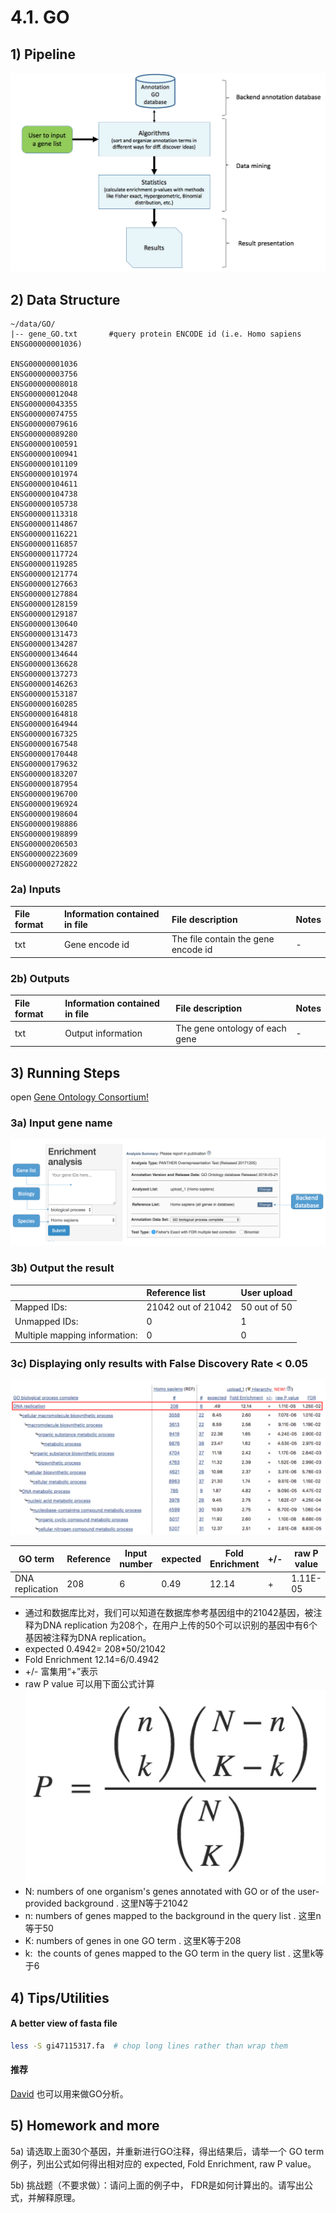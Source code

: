 # 4.1. GO

## 1) Pipeline

![](../../.gitbook/assets/go1.png)

## 2) Data Structure

```
~/data/GO/
|-- gene_GO.txt       #query protein ENCODE id (i.e. Homo sapiens ENSG00000001036)

ENSG00000001036
ENSG00000003756
ENSG00000008018
ENSG00000012048
ENSG00000043355
ENSG00000074755
ENSG00000079616
ENSG00000089280
ENSG00000100591
ENSG00000100941
ENSG00000101109
ENSG00000101974
ENSG00000104611
ENSG00000104738
ENSG00000105738
ENSG00000113318
ENSG00000114867
ENSG00000116221
ENSG00000116857
ENSG00000117724
ENSG00000119285
ENSG00000121774
ENSG00000127663
ENSG00000127884
ENSG00000128159
ENSG00000129187
ENSG00000130640
ENSG00000131473
ENSG00000134287
ENSG00000134644
ENSG00000136628
ENSG00000137273
ENSG00000146263
ENSG00000153187
ENSG00000160285
ENSG00000164818
ENSG00000164944
ENSG00000167325
ENSG00000167548
ENSG00000170448
ENSG00000179632
ENSG00000183207
ENSG00000187954
ENSG00000196700
ENSG00000196924
ENSG00000198604
ENSG00000198886
ENSG00000198899
ENSG00000206503
ENSG00000223609
ENSG00000272822
```

### 2a) **Inputs**

| **File format** | **Information contained in file** | **File description** | **Notes** |
| :--- | :--- | :--- | :--- |
| txt | Gene encode id | The file contain the gene encode id | - |

### 2b) **Outputs**

| **File format** | **Information contained in file** | **File description** | **Notes** |
| :--- | :--- | :--- | :--- |
| txt | Output information | The gene ontology of each gene |  -|

## 3) Running Steps
open [Gene Ontology Consortium!](http://geneontology.org/page/go-enrichment-analysis)

### 3a) **Input gene name**

![](../../.gitbook/assets/go_input1.png)

### 3b) **Output the result**

|  | **Reference list** | **User upload** |
| :--- | :--- | :--- |
| Mapped IDs: | 21042 out of 21042 | 50 out of 50 |
| Unmapped IDs: | 0 | 1 |
| Multiple mapping information: | 0 | 0 |

### 3c) Displaying only results with False Discovery Rate &lt; 0.05
![](../../.gitbook/assets/goout1.png)  

|GO term|Reference|Input number|expected|Fold Enrichment|+/-|raw P value|FDR|
|-|-|-|-|-|-|-|-|
|DNA replication|208|6 | 0.49|12.14 |+ |1.11E-05 |1.25E-02 |
+ 通过和数据库比对，我们可以知道在数据库参考基因组中的21042基因，被注释为DNA replication 为208个，在用户上传的50个可以识别的基因中有6个基因被注释为DNA replication。
+ expected 0.4942= 208*50/21042
+ Fold Enrichment 12.14=6/0.4942
+ +/- 富集用“+”表示
+ raw P value 可以用下面公式计算
![](../../.gitbook/assets/goout2.png)  
+ N: numbers of one organism's genes annotated with GO or of the user-provided background
. 这里N等于21042
+ n: numbers of genes mapped to the background in the query list
. 这里n等于50
+ K: numbers of genes in one GO term
. 这里K等于208
+ k:  the counts of genes mapped to the GO term in the query list
. 这里k等于6




## 4) Tips/Utilities

#### A better view of fasta file

```bash
less -S gi47115317.fa  # chop long lines rather than wrap them
```
#### 推荐
[David](https://david.ncifcrf.gov/) 也可以用来做GO分析。

## 5) Homework and more

5a) 请选取上面30个基因，并重新进行GO注释，得出结果后，请举一个 GO term 例子，列出公式如何得出相对应的 expected, Fold Enrichment, raw P value。

5b) 挑战题（不要求做）：请问上面的例子中， FDR是如何计算出的。请写出公式，并解释原理。

